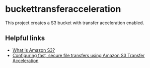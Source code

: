 # buckettransferacceleration

This project creates a S3 bucket with transfer acceleration enabled.

## Helpful links

- [What is Amazon S3?][1]
- [Configuring fast, secure file transfers using Amazon S3 Transfer Acceleration][2]

[1]: https://docs.aws.amazon.com/AmazonS3/latest/userguide/Welcome.html
[2]: https://docs.aws.amazon.com/AmazonS3/latest/userguide/transfer-acceleration.html
